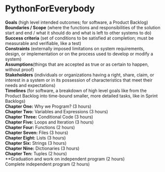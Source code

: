 # PythonForEverybody
 **Goals** (high level intended outcomes; for software, a Product Backlog) </br>
**Boundaries / Scope** (where the functions and responsibilities of the solution start and end / what it should do and what is left to other systems to do) </br>
**Success criteria** (set of conditions to be satisfied at completion; must be measurable and verifiable, like a test) </br>
**Constraints** (externally imposed limitations on system requirements, design, or implementation or on the process used to develop or modify a system) </br>
**Assumptions**(things that are accepted as true or as certain to happen, without proof) </br>
**Stakeholders** (individuals or organizations having a right, share, claim, or interest in a system or in its possession of characteristics that meet their needs and expectations) </br>
**Timelines** (for software, a breakdown of high level goals like from the Product Backlog into time-bound smaller, more detailed tasks, like in Sprint Backlogs) </br>
**Chapter One:** Why we Program? (3 hours) </br>
**Chapter Two:** Variables and Expressions (3 hours) </br>
**Chapter Three:** Conditional Code (3 hours) </br>
**Chapter Five:** Loops and Iteration (3 hours) </br>
**Chapter Four:** Functions (2 hours) </br>
**Chapter Seven:** Files (3 hours) </br>
**Chapter Eight:** Lists (3 hours) </br>
**Chapter Six:** Strings (3 hours) </br>
**Chapter Nine:** Dictionaries (3 hours) </br>
**Chapter Ten:** Tuples (2 hours) </br>
**Graduation and work on independent program (2 hours) </br>
Complete independent program (2 hours)</br>
